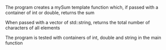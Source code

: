 The program creates a mySum template function which, if passed with a container of int or double, returns the sum

When passed with a vector of std::string, returns the total number of characters of all elements

The program is tested with containers of int, double and string in the main function
